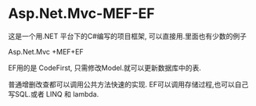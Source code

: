 # Asp.Net.Mvc-MEF-EF
这是一个用.NET 平台下的C#编写的项目框架, 可以直接用.里面也有少数的例子

Asp.Net.Mvc +MEF+EF

EF用的是 CodeFirst, 只需修改Model.就可以更新数据库中的表.

普通增删改查都可以调用公共方法快速的实现. EF可以调用存储过程,也可以自己写SQL.或者 LINQ 和 lambda.
